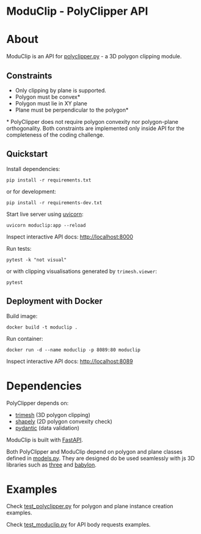 # ModuClip - PolyClipper API #

# About #

ModuClip is an API for [polyclipper.py](polyclipper.py) - a 3D polygon clipping module.

## Constraints ##

- Only clipping by plane is supported.
- Polygon must be convex\*
- Polygon must lie in XY plane
- Plane must be perpendicular to the polygon\*

\* PolyClipper does not require polygon convexity nor polygon-plane orthogonality. 
Both constraints are implemented only inside API for the completeness of the coding challenge.

## Quickstart ##

Install dependencies:

``` shell
pip install -r requirements.txt
```

or for development:

``` shell
pip install -r requirements-dev.txt
```

Start live server using [uvicorn](https://www.uvicorn.org/):

``` shell
uvicorn moduclip:app --reload
```

Inspect interactive API docs: <http://localhost:8000>

Run tests:

``` shell
pytest -k "not visual"
```

or with clipping visualisations generated by `trimesh.viewer`:

``` shell
pytest
```

## Deployment with Docker ##

Build image:

``` shell
docker build -t moduclip .
```

Run container:

``` shell
docker run -d --name moduclip -p 8089:80 moduclip
```

Inspect interactive API docs: <http://localhost:8089>

# Dependencies #

PolyClipper depends on:

- [trimesh](https://trimsh.org/index.html) (3D polygon clipping)
- [shapely](https://shapely.readthedocs.io/en/stable/) (2D polygon convexity check)
- [pydantic](https://docs.pydantic.dev/) (data validation)

ModuClip is built with [FastAPI](https://fastapi.tiangolo.com/).

Both PolyClipper and ModuClip depend on polygon and plane classes defined in [models.py](models.py).
They are designed do be used seamlessly with js 3D libraries such as
[three](https://threejs.org/) and [babylon](https://www.babylonjs.com/).

# Examples #

Check [test_polyclipper.py](test_polyclipper.py) for polygon and plane instance creation examples.

Check [test_moduclip.py](test_moduclip.py) for API body requests examples.

